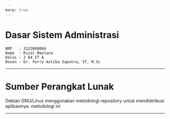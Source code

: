 ```yaml
---
marp: true
---
```


# **Dasar Sistem Administrasi**

    NRP   : 3122600004
    Nama  : Rizal Maulana
    Kelas : 2 D4 IT A
    Dosen : Dr. Ferry Astika Saputra, ST, M.Sc


---

# Sumber Perangkat Lunak

Debian GNU/Linux menggunakan metodologi repository untuk mendistribusi aplikasinya. metodologi ini 

---
